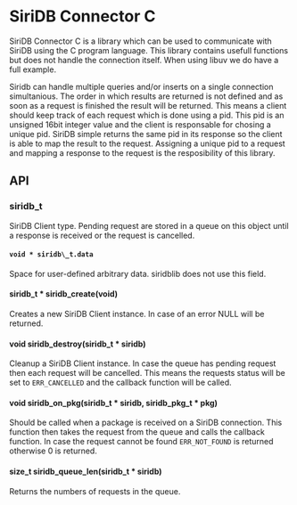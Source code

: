 # SiriDB Connector C
SiriDB Connector C is a library which can be used to communicate with SiriDB
using the C program language. This library contains usefull functions but does
not handle the connection itself. When using libuv we do have a full example.


Siridb can handle multiple queries and/or inserts on a single connection
simultanious. The order in which results are returned is not defined and as soon
as a request is finished the result will be returned. This means a client should
keep track of each request which is done using a pid. This pid is an
unsigned 16bit integer value and the client is responsable for chosing a unique
pid. SiriDB simple returns the same pid in its response so the client is able to
map the result to the request. Assigning a unique pid to a request and mapping a
response to the request is the resposibility of this library.

## API

### siridb_t
SiriDB Client type. Pending request are stored in a queue on this object until
a response is received or the request is cancelled.

#### `void * siridb\_t.data`
Space for user-defined arbitrary data. siridblib does not use this field.

#### siridb_t * siridb\_create(void)
Creates a new SiriDB Client instance. In case of an error NULL will be returned.

#### void siridb\_destroy(siridb\_t * siridb)
Cleanup a SiriDB Client instance. In case the queue has pending request then each
request will be cancelled. This means the requests status will be set to
`ERR_CANCELLED` and the callback function will be called.

#### void siridb\_on\_pkg(siridb\_t * siridb, siridb\_pkg\_t * pkg)
Should be called when a package is received on a SiriDB connection. This
function then takes the request from the queue and calls the callback function.
In case the request cannot be found `ERR_NOT_FOUND` is returned otherwise 0 is
returned.

#### size\_t siridb\_queue\_len(siridb\_t * siridb)
Returns the numbers of requests in the queue.


